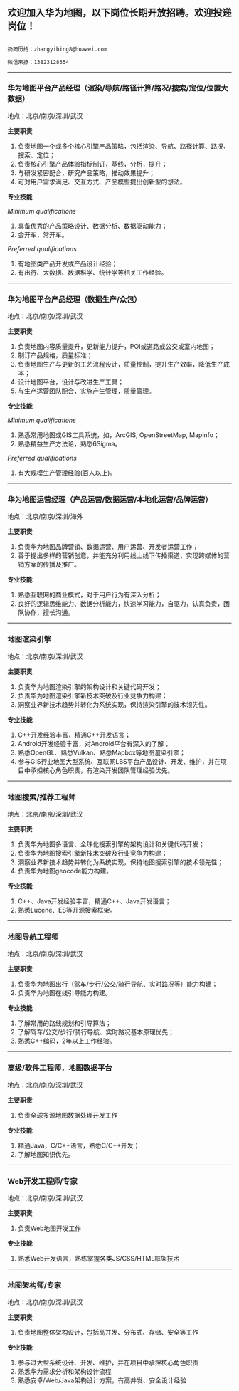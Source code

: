 ## 欢迎加入华为地图，以下岗位长期开放招聘。欢迎投递岗位！

```markdown

扔简历给：zhangyibing8@huawei.com

微信来撩：13823128354

```

---

### 华为地图平台产品经理（渲染/导航/路径计算/路况/搜索/定位/位置大数据）

地点：北京/南京/深圳/武汉

**主要职责**

1. 负责地图一个或多个核心引擎产品策略，包括渲染、导航、路径计算、路况、搜索、定位；
2. 负责核心引擎产品体验指标制订，基线，分析，提升；
3. 与研发紧密配合，研究产品策略，推动效果提升；
4. 可对用户需求满足、交互方式、产品模型提出创新型的想法。

**专业技能**

_Minimum qualifications_
1. 具备优秀的产品策略设计、数据分析、数据驱动能力；
2. 会开车，常开车。

_Preferred qualifications_
1. 有地图类产品开发或产品设计经验；
2. 有出行、大数据、数据科学、统计学等相关工作经验。

---

### 华为地图平台产品经理（数据生产/众包）

地点：北京/南京/深圳/武汉

**主要职责**

1. 负责地图内容质量提升，更新能力提升，POI或道路或公交或室内地图；
2. 制订产品规格，质量标准；
3. 负责地图生产与更新的工艺流程设计，质量控制，提升生产效率，降低生产成本；
4. 设计地图平台，设计与改进生产工具；
5. 与生产运营团队配合，实施产生管理，质量管理。 

**专业技能**

_Minimum qualifications_
1. 熟悉常用地图或GIS工具系统，如，ArcGIS, OpenStreetMap, Mapinfo；
2. 熟悉精益生产方法论，熟悉6Sigma。
 
_Preferred qualifications_
1. 有大规模生产管理经验(百人以上)。

---

### 华为地图运营经理（产品运营/数据运营/本地化运营/品牌运营）

地点：北京/南京/深圳/海外

**主要职责**

1. 负责华为地图品牌营销、数据运营、用户运营、开发者运营工作；
2. 善于提出多样的营销创意，并能充分利用线上线下传播渠道，实现跨媒体的营销方案的传播及推广。

**专业技能**

1. 熟悉互联网的商业模式，对于用户行为有深入分析；
2. 良好的逻辑思维能力、数据分析能力，快速学习能力，自驱力，认真负责，团队协作，擅长沟通。

---

### 地图渲染引擎

地点：北京/南京/深圳/武汉

**主要职责**

1. 负责华为地图渲染引擎的架构设计和关键代码开发；
2. 负责华为地图渲染引擎新技术突破及行业竞争力构建；
3. 洞察业界新技术趋势并转化为系统实现，保持渲染引擎的技术领先性。

**专业技能**

1. C++开发经验丰富，精通C++开发语言；
2. Android开发经验丰富，对Android平台有深入的了解；
3. 熟悉OpenGL、熟悉Vulkan、熟悉Mapbox等地图渲染引擎；
4. 参与GIS行业地图大型系统、互联网LBS平台产品设计、开发、维护，并在项目中承担核心角色职责，有渲染开发团队管理经验优先。

---

### 地图搜索/推荐工程师

地点：北京/南京/深圳/武汉

**主要职责**

1. 负责华为地图多语言、全球化搜索引擎的架构设计和关键代码开发；
2. 负责华为地图搜索引擎新技术突破及行业竞争力构建；
3. 洞察业界新技术趋势并转化为系统实现，保持地图搜索引擎的技术领先性；
4. 负责华为地图geocode能力构建。

**专业技能**

1. C++、Java开发经验丰富，精通C++、Java开发语言；
2. 熟悉Lucene、ES等开源搜索框架。

---

### 地图导航工程师

地点：北京/南京/深圳/武汉

**主要职责**

1. 负责华为地图出行（驾车/步行/公交/骑行导航、实时路况等）能力构建；
2. 负责华为地图在线引导能力构建。

**专业技能**

1. 了解常用的路线规划和引导算法；
2. 了解驾车/公交/步行/骑行导航、实时路况基本原理优先；
3. 熟悉C++编码，2年以上工作经验。

---

### 高级/软件工程师，地图数据平台

地点：北京/南京/深圳/武汉

**主要职责**

1. 负责全球多源地图数据处理开发工作

**专业技能**

1. 精通Java，C/C++语言，熟悉C/C++开发；
2. 了解地图知识优先。

---

### Web开发工程师/专家

地点：北京/南京/深圳/武汉

**主要职责**

1. 负责Web地图开发工作

**专业技能**

1. 熟悉Web开发语言，熟练掌握各类JS/CSS/HTML框架技术

---

### 地图架构师/专家

地点：北京/南京/深圳/武汉

**主要职责**

1. 负责地图整体架构设计，包括高并发、分布式、存储、安全等工作

**专业技能**

1. 参与过大型系统设计、开发、维护，并在项目中承担核心角色职责
2. 熟悉华为需求分析和架构设计流程
3. 熟悉安卓/Web/Java架构设计方案，有高并发、安全设计经验
